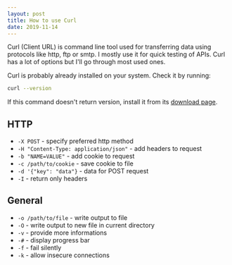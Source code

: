 ```yaml
---
layout: post
title: How to use Curl
date: 2019-11-14
---
```


Curl (Client URL) is command line tool used for transferring data using
protocols like http, ftp or smtp. I mostly use it for quick testing of APIs.
Curl has a lot of options but I'll go through most used ones.

Curl is probably already installed on your system. Check it by running:

```bash
curl --version
```

If this command doesn't return version, install it from its [download
page](https://curl.haxx.se/download.html).

## HTTP

- `-X POST` - specify preferred http method
- `-H "Content-Type: application/json"` - add headers to request
- `-b "NAME=VALUE"` - add cookie to request
- `-c /path/to/cookie` - save cookie to file
- `-d '{"key": "data"}` - data for POST request
- `-I` - return only headers

## General

- `-o /path/to/file` - write output to file
- `-O` - write output to new file in current directory
- `-v` - provide more informations
- `-#` - display progress bar
- `-f` - fail silently
- `-k` - allow insecure connections
